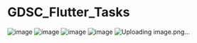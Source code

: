 # GDSC_Flutter_Tasks

![image](https://user-images.githubusercontent.com/73344382/192631721-f4ca0225-59a4-4143-955d-504165a83850.png)
![image](https://user-images.githubusercontent.com/73344382/192631832-ae0c2b20-4a84-4549-a9e7-fc38e722b8bb.png)
![image](https://user-images.githubusercontent.com/73344382/192632263-65f727f0-3277-4a1c-b326-cfba2243b6d0.png)
![image](https://user-images.githubusercontent.com/73344382/192632301-63836bed-493b-40c7-b256-fecfd5fa1ccb.png)
![Uploading image.png…]()
